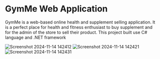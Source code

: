 # GymMe Web Application
GymMe is a web-based online health and supplement selling application. It is a perfect place for health and fitness enthusiast to buy supplement and for the admin of the store to sell their product. 
This project built use C# language and .NET framework

![Screenshot 2024-11-14 142412](https://github.com/user-attachments/assets/cb89f5e8-b9a0-4756-926d-33f6ee24f638)
![Screenshot 2024-11-14 142421](https://github.com/user-attachments/assets/6a359353-b631-43f3-a2c2-0afc7fcd38db)
![Screenshot 2024-11-14 142431](https://github.com/user-attachments/assets/ad64fbe1-4bad-4767-a452-33fd72c24710)

